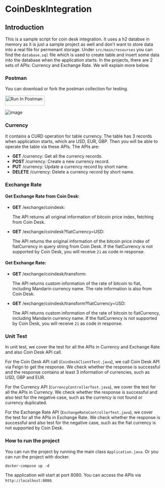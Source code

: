 # CoinDeskIntegration

## Introduction

This is a sample script for coin desk integration.
It uses a h2 databse in memory as it is just a sample project as well and don't want to store data into a real file for permenant storage.
Under `src/main/resourses` you can find the `database.sql` file which is used to create table and insert some data into the database when the application starts.
In the projects, there are 2 sets of APIs: Currency and Exchange Rate. We will explain more below.

### Postman
You can download or fork the postman collection for testing.

[<img src="https://run.pstmn.io/button.svg" alt="Run In Postman" style="width: 128px; height: 32px;">](https://app.getpostman.com/run-collection/3849413-7e6a3428-2a6f-4112-8271-8786b6c2177d?action=collection%2Ffork&source=rip_markdown&collection-url=entityId%3D3849413-7e6a3428-2a6f-4112-8271-8786b6c2177d%26entityType%3Dcollection%26workspaceId%3D687ec9db-07ef-4bb3-abd8-61276e5f7d16)

![image](https://github.com/user-attachments/assets/a653fc82-0a0b-4767-993e-ca6458eb22d9)

### Currency
It contains a CURD operation for table currency. The table has 3 records when application starts, which are USD, EUR, GBP. Then you will be able to operate the table via these APIs.
The APIs are:
- **GET** /currency: Get all the currency records.
- **POST** /currency: Create a new currency record.
- **PUT** /currency: Update a currency record by short name.
- **DELETE** /currency: Delete a currency record by short name.

### Exchange Rate

#### Get Exchange Rate from Coin Desk:

- **GET** /exchange/coindesk:  

    The API returns all original information of bitcoin price index, fetching from Coin Desk.

- **GET** /exchange/coindesk?fiatCurrency=USD: 

    The API returns the original information of the bitcoin price index of fiatCurrency in query string from Coin Desk. If the fiatCurrency is not supported by Coin Desk, you will receive `21` as code in response.

#### Get Exchange Rate:

- **GET** /exchange/coindesk/transform: 

  The API returns custom information of the rate of bitcoin to fiat, including Mandarin currency name. The rate information is also from Coin Desk.

- **GET** /exchange/coindesk/transform?fiatCurrency=USD:

  The API returns custom information of the rate of bitcoin to fiatCurrency, including Mandarin currency name. If the fiatCurrency is not supported by Coin Desk, you will receive `21` as code in response.

### Unit Test

In unit test, we cover the test for all the APIs in Currency and Exchange Rate and also Coin Desk API call.

For the Coin Desk API call (`CoinDeskClientTest.java`), we call Coin Desk API via Feign to get the response. We check whether the response is successful and the response contains at least 3 information of currencies, such as USD, GBP and EUR.

For the Currency API (`CurrencyControllerTest.java`), we cover the test for all the APIs in Currency. We check whether the response is successful and also test for the negative case, such as the currency is not found or currency duplicated.

For the Exchange Rate API (`ExchangeRateControllerTest.java`), we cover the test for all the APIs in Exchange Rate. We check whether the response is successful and also test for the negative case, such as the fiat currency is not supported by Coin Desk.

### How to run the project

You can run the project by running the main class `Application.java`.
Or you can run the project with docker. 
```shell
docker-compose up -d
```
The application will start at port 8080. You can access the APIs via `http://localhost:8080`.


